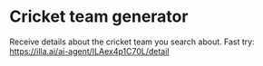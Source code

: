 # Cricket team generator
Receive details about the cricket team you search about.
Fast try: https://illa.ai/ai-agent/ILAex4p1C70L/detail
